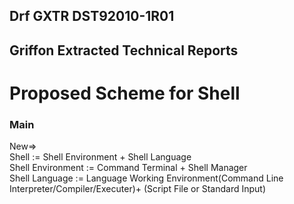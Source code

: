 ## Drf GXTR DST92010-1R01

## Griffon Extracted Technical Reports

# Proposed Scheme for Shell

### Main

New=>  
Shell := Shell Environment + Shell Language  
Shell Environment := Command Terminal + Shell Manager  
Shell Language := Language Working Environment(Command Line Interpreter/Compiler/Executer)+ (Script File or Standard Input)
